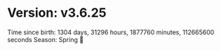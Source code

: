 # Version: v3.6.25
Time since birth: 1304 days, 31296 hours, 1877760 minutes, 112665600 seconds
Season: Spring 🌸
